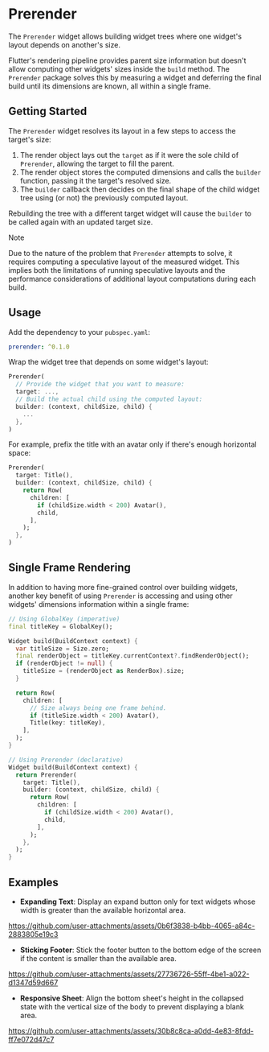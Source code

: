 # Prerender

The `Prerender` widget allows building widget trees where one widget's layout depends on another's size.

Flutter's rendering pipeline provides parent size information but doesn't allow computing other widgets' sizes inside the `build` method. The `Prerender` package solves this by measuring a widget and deferring the final build until its dimensions are known, all within a single frame.

## Getting Started

The `Prerender` widget resolves its layout in a few steps to access the target's size:

1. The render object lays out the `target` as if it were the sole child of `Prerender`, allowing the target to fill the parent.
2. The render object stores the computed dimensions and calls the `builder` function, passing it the target's resolved size.
3. The `builder` callback then decides on the final shape of the child widget tree using (or not) the previously computed layout.

Rebuilding the tree with a different target widget will cause the `builder` to be called again with an updated target size.

> [!NOTE]
> Due to the nature of the problem that `Prerender` attempts to solve, it requires computing a speculative layout of the measured widget. This implies both the limitations of running speculative layouts and the performance considerations of additional layout computations during each build.

## Usage

Add the dependency to your `pubspec.yaml`:

```yaml
prerender: ^0.1.0
```

Wrap the widget tree that depends on some widget's layout:

```dart
Prerender(
  // Provide the widget that you want to measure:
  target: ...,
  // Build the actual child using the computed layout:
  builder: (context, childSize, child) {
    ...
  },
)
```

For example, prefix the title with an avatar only if there's enough horizontal space:

```dart
Prerender(
  target: Title(),
  builder: (context, childSize, child) {
    return Row(
      children: [
        if (childSize.width < 200) Avatar(),
        child,
      ],
    );
  },
)
```

## Single Frame Rendering

In addition to having more fine-grained control over building widgets, another key benefit of using `Prerender` is accessing and using other widgets' dimensions information within a single frame:

```dart
// Using GlobalKey (imperative)
final titleKey = GlobalKey();

Widget build(BuildContext context) {
  var titleSize = Size.zero;
  final renderObject = titleKey.currentContext?.findRenderObject();
  if (renderObject != null) {
    titleSize = (renderObject as RenderBox).size;
  }

  return Row(
    children: [
      // Size always being one frame behind.
      if (titleSize.width < 200) Avatar(),
      Title(key: titleKey),
    ],
  );
}

// Using Prerender (declarative)
Widget build(BuildContext context) {
  return Prerender(
    target: Title(),
    builder: (context, childSize, child) {
      return Row(
        children: [
          if (childSize.width < 200) Avatar(),
          child,
        ],
      );
    },
  );
}
```

## Examples

- **Expanding Text**: Display an expand button only for text widgets whose width is greater than the available horizontal area.

https://github.com/user-attachments/assets/0b6f3838-b4bb-4065-a84c-2883805e19c3

- **Sticking Footer**: Stick the footer button to the bottom edge of the screen if the content is smaller than the available area.

https://github.com/user-attachments/assets/27736726-55ff-4be1-a022-d1347d59d667

- **Responsive Sheet**: Align the bottom sheet's height in the collapsed state with the vertical size of the body to prevent displaying a blank area.

https://github.com/user-attachments/assets/30b8c8ca-a0dd-4e83-8fdd-ff7e072d47c7
